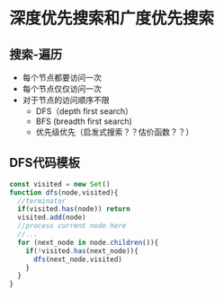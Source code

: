 # 深度优先搜索和广度优先搜索
## 搜索-遍历
- 每个节点都要访问一次
- 每个节点仅仅访问一次
- 对于节点的访问顺序不限
    - DFS（depth first search）
    - BFS (breadth first search)
    - 优先级优先（启发式搜索？？估价函数？？）
  

## DFS代码模板
```js
const visited = new Set()
function dfs(node,visited){
  //terminator
  if(visited.has(node)) return
  visited.add(node)
  //process current node here
  //...
  for (next_node in node.children()){
    if(!visited.has(next_node)){
      dfs(next_node,visited)
    }
  }
}
```